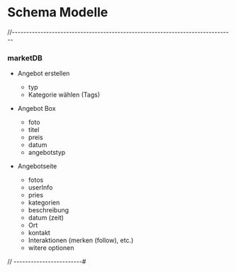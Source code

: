 # Schema Modelle
//------------------------------------------------------------------------------

### marketDB

- Angebot erstellen
    - typ
    - Kategorie wählen (Tags)

- Angebot Box 
    - foto
    - titel
    - preis
    - datum
    - angebotstyp

- Angebotseite
    - fotos
    - userInfo
    - pries
    - kategorien
    - beschreibung
    - datum (zeit)
    - Ort
    - kontakt
    - Interaktionen (merken (follow), etc.)
    - witere optionen
 
 // ------------------------#